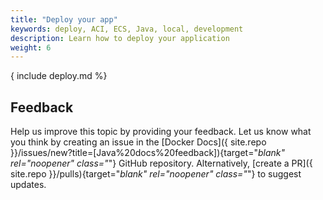 ```yaml
---
title: "Deploy your app"
keywords: deploy, ACI, ECS, Java, local, development
description: Learn how to deploy your application
weight: 6
---
```


{ include deploy.md %}

## Feedback

Help us improve this topic by providing your feedback. Let us know what you think by creating an issue in the [Docker Docs]({ site.repo }}/issues/new?title=[Java%20docs%20feedback]){target="_blank" rel="noopener" class="_"} GitHub repository. Alternatively, [create a PR]({ site.repo }}/pulls){target="_blank" rel="noopener" class="_"} to suggest updates.
